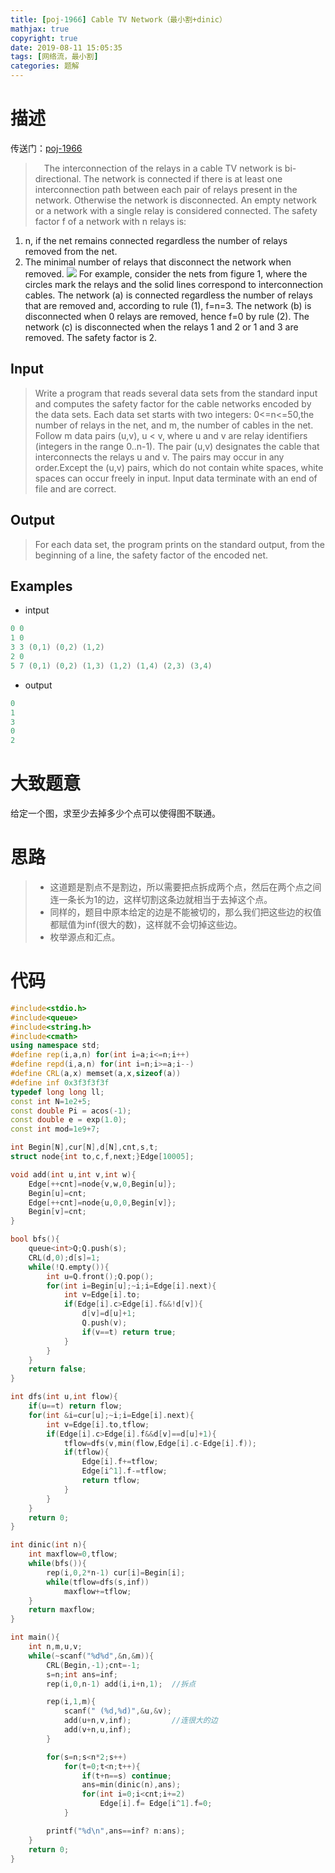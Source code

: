 ```yaml
---
title: [poj-1966] Cable TV Network（最小割+dinic）
mathjax: true
copyright: true
date: 2019-08-11 15:05:35
tags: [网络流，最小割]
categories: 题解
---
```

# 描述
传送门：[poj-1966](http://poj.org/problem?id=1966)

>&emsp;The interconnection of the relays in a cable TV network is bi-directional. The network is connected if there is at least one interconnection path between each pair of relays present in the network. Otherwise the network is disconnected. An empty network or a network with a single relay is considered connected. The safety factor f of a network with n relays is: 
1. n, if the net remains connected regardless the number of relays removed from the net. 
2. The minimal number of relays that disconnect the network when removed. 
![](http://poj.org/images/1966_1.jpg)
For example, consider the nets from figure 1, where the circles mark the relays and the solid lines correspond to interconnection cables. The network (a) is connected regardless the number of relays that are removed and, according to rule (1), f=n=3. The network (b) is disconnected when 0 relays are removed, hence f=0 by rule (2). The network (c) is disconnected when the relays 1 and 2 or 1 and 3 are removed. The safety factor is 2.

<!--more-->
## Input
> Write a program that reads several data sets from the standard input and computes the safety factor for the cable networks encoded by the data sets. Each data set starts with two integers: 0<=n<=50,the number of relays in the net, and m, the number of cables in the net. Follow m data pairs (u,v), u < v, where u and v are relay identifiers (integers in the range 0..n-1). The pair (u,v) designates the cable that interconnects the relays u and v. The pairs may occur in any order.Except the (u,v) pairs, which do not contain white spaces, white spaces can occur freely in input. Input data terminate with an end of file and are correct.

## Output
> For each data set, the program prints on the standard output, from the beginning of a line, the safety factor of the encoded net.

## Examples
* intput
```c++
0 0
1 0
3 3 (0,1) (0,2) (1,2)
2 0
5 7 (0,1) (0,2) (1,3) (1,2) (1,4) (2,3) (3,4)
```
* output
```c++
0
1
3
0
2
```

# 大致题意
给定一个图，求至少去掉多少个点可以使得图不联通。

# 思路
>* 这道题是割点不是割边，所以需要把点拆成两个点，然后在两个点之间连一条长为1的边，这样切割这条边就相当于去掉这个点。
>* 同样的，题目中原本给定的边是不能被切的，那么我们把这些边的权值都赋值为inf(很大的数)，这样就不会切掉这些边。
>* 枚举源点和汇点。

# 代码
```c++
#include<stdio.h>
#include<queue>
#include<string.h>
#include<cmath>
using namespace std;
#define rep(i,a,n) for(int i=a;i<=n;i++)
#define repd(i,a,n) for(int i=n;i>=a;i--)
#define CRL(a,x) memset(a,x,sizeof(a))
#define inf 0x3f3f3f3f
typedef long long ll;
const int N=1e2+5;
const double Pi = acos(-1);
const double e = exp(1.0);
const int mod=1e9+7;

int Begin[N],cur[N],d[N],cnt,s,t;
struct node{int to,c,f,next;}Edge[10005];

void add(int u,int v,int w){
    Edge[++cnt]=node{v,w,0,Begin[u]};
    Begin[u]=cnt;
    Edge[++cnt]=node{u,0,0,Begin[v]};
    Begin[v]=cnt;
}

bool bfs(){
    queue<int>Q;Q.push(s);
    CRL(d,0);d[s]=1;
    while(!Q.empty()){
        int u=Q.front();Q.pop();
        for(int i=Begin[u];~i;i=Edge[i].next){
            int v=Edge[i].to;
            if(Edge[i].c>Edge[i].f&&!d[v]){
                d[v]=d[u]+1;
                Q.push(v);
                if(v==t) return true;
            }
        }
    }
    return false;
}

int dfs(int u,int flow){
    if(u==t) return flow;
    for(int &i=cur[u];~i;i=Edge[i].next){
        int v=Edge[i].to,tflow;
        if(Edge[i].c>Edge[i].f&&d[v]==d[u]+1){
            tflow=dfs(v,min(flow,Edge[i].c-Edge[i].f));
            if(tflow){
                Edge[i].f+=tflow;
                Edge[i^1].f-=tflow;
                return tflow;
            }
        }
    }
    return 0;
}

int dinic(int n){
    int maxflow=0,tflow;
    while(bfs()){
        rep(i,0,2*n-1) cur[i]=Begin[i];
        while(tflow=dfs(s,inf))
            maxflow+=tflow;
    }
    return maxflow;
}

int main(){
    int n,m,u,v;
    while(~scanf("%d%d",&n,&m)){
        CRL(Begin,-1);cnt=-1;
        s=n;int ans=inf;
        rep(i,0,n-1) add(i,i+n,1);  //拆点

        rep(i,1,m){
            scanf(" (%d,%d)",&u,&v);
            add(u+n,v,inf);         //连很大的边
            add(v+n,u,inf);
        }

        for(s=n;s<n*2;s++)
            for(t=0;t<n;t++){
                if(t+n==s) continue;
                ans=min(dinic(n),ans);
                for(int i=0;i<cnt;i+=2)
                    Edge[i].f= Edge[i^1].f=0;
            }

        printf("%d\n",ans==inf? n:ans);
    }
    return 0;
}

```
